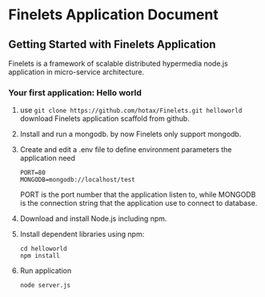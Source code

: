 # Finelets Application Document

## Getting Started with Finelets Application
Finelets is a framework of scalable distributed hypermedia node.js application in micro-service
architecture.

### Your first application: Hello world

1. use `git clone https://github.com/hotax/Finelets.git helloworld` download Finelets
application scaffold from github. 

2. Install and run a mongodb. by now Finelets only support mongodb.

3. Create and edit a .env file to define environment parameters the application need
    ```
    PORT=80
    MONGODB=mongodb://localhost/test
    ```
    PORT is the port number that the application listen to, while MONGODB is the connection 
    string that the application use to connect to database.

4. Download and install Node.js including npm.

5. Install dependent libraries using npm:
    ```
    cd helloworld
    npm install
    ```
6. Run application
    ```
    node server.js
    ```
